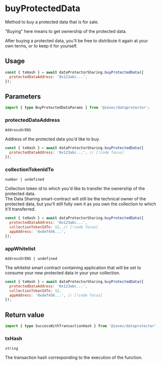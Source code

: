 # buyProtectedData

Method to buy a protected data that is for sale.

"Buying" here means to get ownership of the protected data.

After buying a protected data, you'll be free to distribute it again at your own
terms, or to keep it for yourself.

## Usage

```js
const { txHash } = await dataProtectorSharing.buyProtectedData({
  protectedDataAddress: '0x123abc...',
});
```

## Parameters

```ts
import { type BuyProtectedDataParams } from '@iexec/dataprotector';
```

### protectedDataAddress

`AddressOrENS`

Address of the protected data you'd like to buy.

```js
const { txHash } = await dataProtectorSharing.buyProtectedData({
  protectedDataAddress: '0x123abc...', // [!code focus]
});
```

### collectionTokenIdTo

`number | undefined`

Collection token id to which you'd like to transfer the ownership of the
protected data.  
The Data Sharing smart-contract will still be the technical owner of the
protected data, but you'll still fully own it as you own the collection to which
it'll transferred.

```js
const { txHash } = await dataProtectorSharing.buyProtectedData({
  protectedDataAddress: '0x123abc...',
  collectionTokenIdTo: 12, // [!code focus]
  appAddress: '0xdef456...',
});
```

### appWhitelist

`AddressOrENS | undefined`

The whitelist smart contract containing application that will be set to consume
your new protected data in your your collection.

```js
const { txHash } = await dataProtectorSharing.buyProtectedData({
  protectedDataAddress: '0x123abc...',
  collectionTokenIdTo: 12,
  appAddress: '0xdef456...', // [!code focus]
});
```

## Return value

```ts
import { type SuccessWithTransactionHash } from '@iexec/dataprotector';
```

### txHash

`string`

The transaction hash corresponding to the execution of the function.
